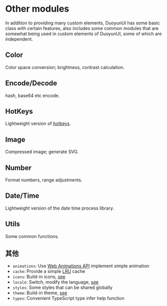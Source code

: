 # Other modules

In addition to providing many custom elements, DuoyunUI has some basic class with certain features,
also includes some common modules that are somewhat being used in custom elements of DuoyunUI, some of which are independent.

## Color

Color space conversion; brightness, contrast calculation.

<gbp-api src="/src/lib/color.ts"></gbp-api>

## Encode/Decode

hash, base64 etc encode.

<gbp-api src="/src/lib/encode.ts"></gbp-api>

## HotKeys

Lightweight version of [hotkeys](https://github.com/greena13/react-hotkeys).

<gbp-api src="/src/lib/hotkeys.ts"></gbp-api>

## Image

Compressed image; generate SVG.

<gbp-api src="/src/lib/image.ts"></gbp-api>

## Number

Format numbers, range adjustments.

<gbp-api src="/src/lib/number.ts"></gbp-api>

## Date/Time

Lightweight version of the date time process library.

<gbp-api src="/src/lib/time.ts"></gbp-api>

## Utils

Some common functions.

<gbp-api src="/src/lib/utils.ts"></gbp-api>

## 其他

- `animations`: Use [Web Animations API](https://developer.mozilla.org/en-US/docs/Web/API/Web_Animations_API) implement simple animation
- `cache`: Provide a simple [LRU](<https://en.wikipedia.org/wiki/Cache_replacement_policies#Least_recently_used_(LRU)>) cache
- `icons`: Build-in icons, [see](./03-customize.md#customize-icon)
- `locale`: Switch, modify the language, [see](./03-customize.md#customize-text)
- `styles`: Some styles that can be shared globally
- `theme`: Build-in theme, [see](./03-customize.md#customize-theme)
- `types`: Convenient TypeScript type infer help function
